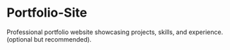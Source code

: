 # Portfolio-Site
Professional portfolio website showcasing projects, skills, and experience. (optional but recommended).
